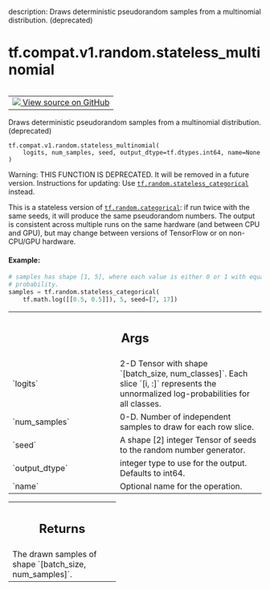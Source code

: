 description: Draws deterministic pseudorandom samples from a multinomial distribution. (deprecated)

<div itemscope itemtype="http://developers.google.com/ReferenceObject">
<meta itemprop="name" content="tf.compat.v1.random.stateless_multinomial" />
<meta itemprop="path" content="Stable" />
</div>

# tf.compat.v1.random.stateless_multinomial

<!-- Insert buttons and diff -->

<table class="tfo-notebook-buttons tfo-api nocontent" align="left">
<td>
  <a target="_blank" href="https://github.com/tensorflow/tensorflow/blob/r2.2/tensorflow/python/ops/stateless_random_ops.py#L442-L480">
    <img src="https://www.tensorflow.org/images/GitHub-Mark-32px.png" />
    View source on GitHub
  </a>
</td>
</table>



Draws deterministic pseudorandom samples from a multinomial distribution. (deprecated)

<pre class="devsite-click-to-copy prettyprint lang-py tfo-signature-link">
<code>tf.compat.v1.random.stateless_multinomial(
    logits, num_samples, seed, output_dtype=tf.dtypes.int64, name=None
)
</code></pre>



<!-- Placeholder for "Used in" -->

Warning: THIS FUNCTION IS DEPRECATED. It will be removed in a future version.
Instructions for updating:
Use <a href="../../../../tf/random/stateless_categorical.md"><code>tf.random.stateless_categorical</code></a> instead.

This is a stateless version of <a href="../../../../tf/random/categorical.md"><code>tf.random.categorical</code></a>: if run twice with the
same seeds, it will produce the same pseudorandom numbers.  The output is
consistent across multiple runs on the same hardware (and between CPU
and GPU), but may change between versions of TensorFlow or on non-CPU/GPU
hardware.

#### Example:



```python
# samples has shape [1, 5], where each value is either 0 or 1 with equal
# probability.
samples = tf.random.stateless_categorical(
    tf.math.log([[0.5, 0.5]]), 5, seed=[7, 17])
```

<!-- Tabular view -->
 <table class="responsive fixed orange">
<colgroup><col width="214px"><col></colgroup>
<tr><th colspan="2"><h2 class="add-link">Args</h2></th></tr>

<tr>
<td>
`logits`
</td>
<td>
2-D Tensor with shape `[batch_size, num_classes]`.  Each slice
`[i, :]` represents the unnormalized log-probabilities for all classes.
</td>
</tr><tr>
<td>
`num_samples`
</td>
<td>
0-D.  Number of independent samples to draw for each row slice.
</td>
</tr><tr>
<td>
`seed`
</td>
<td>
A shape [2] integer Tensor of seeds to the random number generator.
</td>
</tr><tr>
<td>
`output_dtype`
</td>
<td>
integer type to use for the output. Defaults to int64.
</td>
</tr><tr>
<td>
`name`
</td>
<td>
Optional name for the operation.
</td>
</tr>
</table>



<!-- Tabular view -->
 <table class="responsive fixed orange">
<colgroup><col width="214px"><col></colgroup>
<tr><th colspan="2"><h2 class="add-link">Returns</h2></th></tr>
<tr class="alt">
<td colspan="2">
The drawn samples of shape `[batch_size, num_samples]`.
</td>
</tr>

</table>

